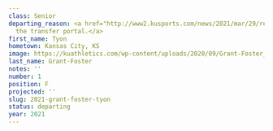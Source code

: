 ```yaml
---
class: Senior
departing_reason: <a href="http://www2.kusports.com/news/2021/mar/29/reports-ku-junior-tyon-grant-foster-enters-transfe/">Entered
  the transfer portal.</a>
first_name: Tyon
hometown: Kansas City, KS
image: https://kuathletics.com/wp-content/uploads/2020/09/Grant-Foster_Tyon_09082020-600x500.jpg
last_name: Grant-Foster
notes: ''
number: 1
position: F
projected: ''
slug: 2021-grant-foster-tyon
status: departing
year: 2021
---
```

